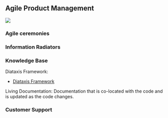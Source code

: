 ## Agile Product Management


![](embed:AgileProductManagement)

### Agile ceremonies


### Information Radiators


### Knowledge Base

Diataxis Framework:
- [Diataxis Framework](https://diataxis.fr/)

Living Documentation:
Documentation that is co-located with the code and is updated as the code changes.

### Customer Support